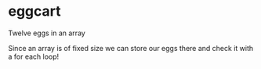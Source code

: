 # eggcart
Twelve eggs in an array

Since an array is of fixed size we can store our eggs there and check it with a for each loop!
